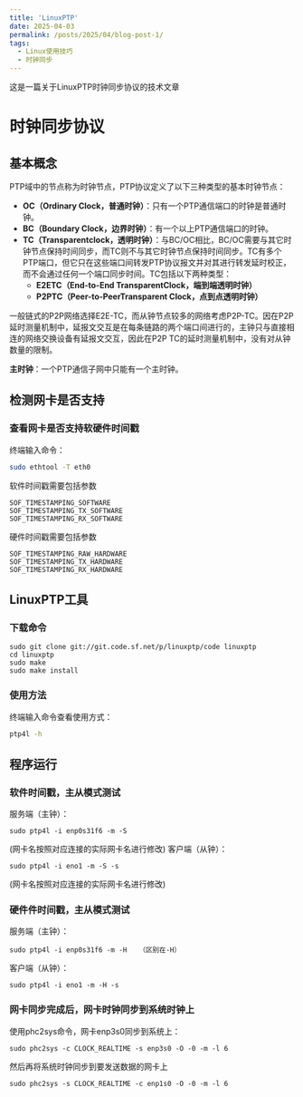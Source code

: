 ```yaml
---
title: 'LinuxPTP'
date: 2025-04-03
permalink: /posts/2025/04/blog-post-1/
tags:
  - Linux使用技巧
  - 时钟同步
---
```


这是一篇关于LinuxPTP时钟同步协议的技术文章

<!-- more -->

# 时钟同步协议

## 基本概念

PTP域中的节点称为时钟节点，PTP协议定义了以下三种类型的基本时钟节点：

- **OC（Ordinary Clock，普通时钟）**：只有一个PTP通信端口的时钟是普通时钟。
- **BC（Boundary Clock，边界时钟）**：有一个以上PTP通信端口的时钟。
- **TC（Transparentclock，透明时钟）**：与BC/OC相比，BC/OC需要与其它时钟节点保持时间同步，而TC则不与其它时钟节点保持时间同步。TC有多个PTP端口，但它只在这些端口间转发PTP协议报文并对其进行转发延时校正，而不会通过任何一个端口同步时间。TC包括以下两种类型：
  - **E2ETC（End-to-End TransparentClock，端到端透明时钟）**
  - **P2PTC（Peer-to-PeerTransparent Clock，点到点透明时钟）**

一般链式的P2P网络选择E2E-TC，而从钟节点较多的网络考虑P2P-TC。因在P2P延时测量机制中，延报文交互是在每条链路的两个端口间进行的，主钟只与直接相连的网络交换设备有延报文交互，因此在P2P TC的延时测量机制中，没有对从钟数量的限制。

**主时钟**：一个PTP通信子网中只能有一个主时钟。

## 检测网卡是否支持

### 查看网卡是否支持软硬件时间戳

终端输入命令：

```bash
sudo ethtool -T eth0
```

软件时间戳需要包括参数

    SOF_TIMESTAMPING_SOFTWARE
    SOF_TIMESTAMPING_TX_SOFTWARE
    SOF_TIMESTAMPING_RX_SOFTWARE

硬件时间戳需要包括参数

    SOF_TIMESTAMPING_RAW_HARDWARE
    SOF_TIMESTAMPING_TX_HARDWARE
    SOF_TIMESTAMPING_RX_HARDWARE

## LinuxPTP工具
### 下载命令
    sudo git clone git://git.code.sf.net/p/linuxptp/code linuxptp
    cd linuxptp
    sudo make
    sudo make install

### 使用方法
终端输入命令查看使用方式：
```bash
ptp4l -h
```

## 程序运行

### 软件时间戳，主从模式测试

服务端（主钟）：

    sudo ptp4l -i enp0s31f6 -m -S 

(网卡名按照对应连接的实际网卡名进行修改)
客户端（从钟）：
    
    sudo ptp4l -i eno1 -m -S -s  
    
(网卡名按照对应连接的实际网卡名进行修改)

### 硬件件时间戳，主从模式测试

服务端（主钟）：

    sudo ptp4l -i enp0s31f6 -m -H   （区别在-H）

客户端（从钟）：

    sudo ptp4l -i eno1 -m -H -s


### 网卡同步完成后，网卡时钟同步到系统时钟上

使用phc2sys命令，网卡enp3s0同步到系统上：

    sudo phc2sys -c CLOCK_REALTIME -s enp3s0 -O -0 -m -l 6

然后再将系统时钟同步到要发送数据的网卡上

    sudo phc2sys -s CLOCK_REALTIME -c enp1s0 -O -0 -m -l 6